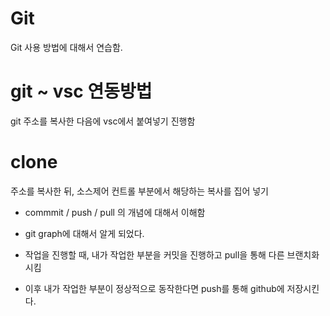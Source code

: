 # Git
Git 사용 방법에 대해서 연습함.

# git ~ vsc 연동방법 
git 주소를 복사한 다음에 vsc에서 붙여넣기 진행함

# clone 
주소를 복사한 뒤, 소스제어 컨트롤 부분에서 해당하는 복사를 집어 넣기

- commmit / push / pull 의 개념에 대해서 이해함

- git graph에 대해서 알게 되었다.

- 작업을 진행할 때, 내가 작업한 부분을 커밋을 진행하고 pull을 통해 다른 브랜치화 시킴
- 이후 내가 작업한 부분이 정상적으로 동작한다면 push를 통해 github에 저장시킨다.
